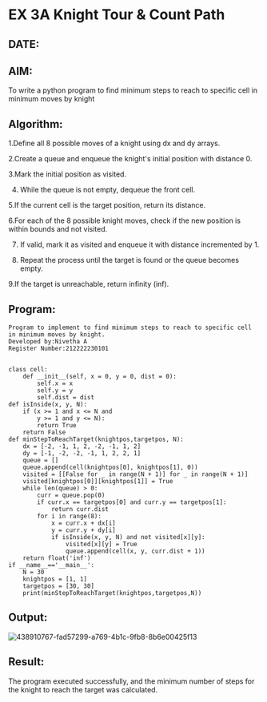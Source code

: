 # EX 3A Knight Tour & Count Path
## DATE:
## AIM:
To write a python program to find minimum steps to reach to specific cell in minimum moves by knight


## Algorithm:
1.Define all 8 possible moves of a knight using dx and dy arrays.

2.Create a queue and enqueue the knight's initial position with distance 0.

3.Mark the initial position as visited.

4. While the queue is not empty, dequeue the front cell.
 
5.If the current cell is the target position, return its distance.

6.For each of the 8 possible knight moves, check if the new position is within bounds and not visited.

7. If valid, mark it as visited and enqueue it with distance incremented by 1.
 
8. Repeat the process until the target is found or the queue becomes empty.

9.If the target is unreachable, return infinity (inf).


## Program:
```
Program to implement to find minimum steps to reach to specific cell in minimum moves by knight.
Developed by:Nivetha A 
Register Number:212222230101  

```
```

class cell:
    def __init__(self, x = 0, y = 0, dist = 0):
        self.x = x
        self.y = y
        self.dist = dist
def isInside(x, y, N):
    if (x >= 1 and x <= N and
        y >= 1 and y <= N):
        return True
    return False
def minStepToReachTarget(knightpos,targetpos, N):
    dx = [-2, -1, 1, 2, -2, -1, 1, 2]
    dy = [-1, -2, -2, -1, 1, 2, 2, 1]
    queue = []
    queue.append(cell(knightpos[0], knightpos[1], 0))
    visited = [[False for _ in range(N + 1)] for _ in range(N + 1)]
    visited[knightpos[0]][knightpos[1]] = True
    while len(queue) > 0:
        curr = queue.pop(0)
        if curr.x == targetpos[0] and curr.y == targetpos[1]:
            return curr.dist
        for i in range(8):
            x = curr.x + dx[i]
            y = curr.y + dy[i]
            if isInside(x, y, N) and not visited[x][y]:
                visited[x][y] = True
                queue.append(cell(x, y, curr.dist + 1))
    return float('inf')
if __name__=='__main__':
    N = 30
    knightpos = [1, 1]
    targetpos = [30, 30]
    print(minStepToReachTarget(knightpos,targetpos,N))
```
## Output:

![438910767-fad57299-a769-4b1c-9fb8-8b6e00425f13](https://github.com/user-attachments/assets/0ba47f77-0c60-4052-92ca-32ac20f66d42)


## Result:
The program executed successfully, and the minimum number of steps for the knight to reach the target was calculated.
